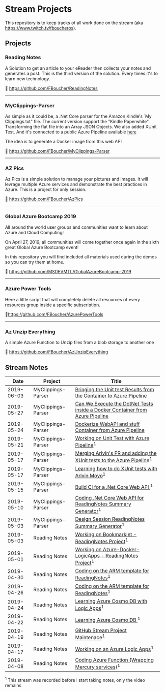 # Stream Projects

This repository is to keep tracks of all work done on the stream (aka https://www.twitch.tv/fboucheros).

## Projects

### Reading Notes

A Solution to get an article to your eReader then collects your notes and generates a post. This is the third version of the solution. Every times it's to learn new technology.

🔗 https://github.com/FBoucher/ReadingNotes

---

### MyClippings-Parser

As simple as it could be, a .Net Core parser for the Amazon Kindle's `My Clippings.txt" file. The current version support the "Kindle Paperwhite".
Transforming the flat file into an Array JSON Objects. We also added XUnit Test. And it's connected to a public Azure Pipeline available [here](https://dev.azure.com/cloud5mins/MyClippings-Parser) 

The idea is to generate a Docker image from this web API

🔗 https://github.com/FBoucher/MyClippings-Parser

---

### AZ Pics

Az Pics is a simple solution to manage your pictures and images. It will levrage multiple Azure services and demonstrate the best practices in Azure. This is a project for only session. 

🔗 https://github.com/FBoucher/AzPics

---

### Global Azure Bootcamp 2019

All around the world user groups and communities want to learn about Azure and Cloud Computing!

On April 27, 2019, all communities will come together once again in the sixth great Global Azure Bootcamp event!

In this repository you will find included all materials used during the demos so you can try them at home.

🔗 https://github.com/MSDEVMTL/GlobalAzureBootcamp-2019

---

### Azure Power Tools

Here a little script that will completely delete all resources of every resources group inside a specific subscription. 

🔗https://github.com/FBoucher/AzurePowerTools

---

### Az Unzip Everything

A simple Azure Function to Unzip files from a blob storage to another one 

🔗 https://github.com/FBoucher/AzUnzipEverything


## Stream Notes

|    Date    |   Project          |  Title                                                        | 
|------------|--------------------|---------------------------------------------------------------|
| 2019-06-03 | MyClippings-Parser | [Bringing the Unit test Results from the Container to Azure Pipeline](Streams/2019-06-03-Bringing%20the%20Unit%20test%20Results%20from%20the%20Container%20to%20Azure%20Pipeline.md)
| 2019-05-27 | MyClippings-Parser | [Can We Execute the DotNet Tests inside a Docker Container from Azure Pipeline](Streams/2019-05-27-Can%20We%20Execute%20the%20DotNet%20Tests%20inside%20a%20Docker%20Container%20from%20Azure%20Pipeline.md)|
| 2019-05-24 | MyClippings-Parser | [Dockerize WebAPI and stuff Container from Azure Pipeline](Streams/2019-05-24-Dockerize%20WebAPI%20and%20stuff.md)|
| 2019-05-21 | MyClippings-Parser | [Working on Unit Test with Azure Pipeline](https://github.com/FBoucher/ReadingNotes#streams)<sup>1</sup>|
| 2019-05-17 | MyClippings-Parser | [Merging Arlvin's PR and adding the XUnit tests to the Azure Pipeline](https://github.com/FBoucher/ReadingNotes#streams)<sup>1</sup>|
| 2019-05-17 | MyClippings-Parser | [Learning how to do XUnit tests with Arlvin Moyo](https://github.com/FBoucher/ReadingNotes#streams)<sup>1</sup>|
| 2019-05-15 | MyClippings-Parser | [Build CI for a .Net Core Web API ](https://github.com/FBoucher/ReadingNotes#streams)<sup>1</sup>|
| 2019-05-10 | MyClippings-Parser | [Coding .Net Core Web API for ReadingNotes Summary Generator](https://github.com/FBoucher/ReadingNotes#streams)<sup>1</sup>|
| 2019-05-03 | MyClippings-Parser | [Design Session ReadingNotes Summary Generator](https://github.com/FBoucher/ReadingNotes#streams)<sup>1</sup>|
| 2019-05-03 | Reading Notes      | [Working on Bookmarklet - ReadingNotes Project](https://github.com/FBoucher/ReadingNotes#streams)<sup>1</sup>|
| 2019-05-01 | Reading Notes      | [Working on Azure-Docker-LogicApps - ReadingNotes Project](https://github.com/FBoucher/ReadingNotes#streams)<sup>1</sup>|
| 2019-04-30 | Reading Notes      | [Coding on the ARM template for ReadingNotes](https://github.com/FBoucher/ReadingNotes#streams)<sup>1</sup>|
| 2019-04-26 | Reading Notes      | [Coding on the ARM template for ReadingNotes](https://github.com/FBoucher/ReadingNotes#streams)<sup>1</sup>|
| 2019-04-24 | Reading Notes      | [Learning Azure Cosmo DB with Logic Apps](https://github.com/FBoucher/ReadingNotes#streams)<sup>1</sup>|
| 2019-04-22 | Reading Notes      | [Learning Azure Cosmo DB ](https://github.com/FBoucher/ReadingNotes#streams)<sup>1</sup>|
| 2019-04-19 | Reading Notes      | [GitHub Stream Project Maintenace](https://github.com/FBoucher/ReadingNotes#streams)<sup>1</sup>|
| 2019-04-17 | Reading Notes      | [Working on an Azure Logic Apps](https://github.com/FBoucher/ReadingNotes#streams)<sup>1</sup>|
| 2019-04-08 | Reading Notes      | [Coding Azure Function (Wrapping Mercury services)](https://github.com/FBoucher/ReadingNotes#streams)<sup>1</sup>|

<sup>1</sup> This stream was recorded before I start taking notes, only the video remains.